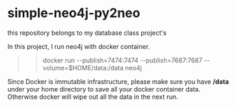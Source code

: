 # simple-neo4j-py2neo
this repository belongs to my database class project's

In this project, I run neo4j with docker container.

>> docker run --publish=7474:7474 --publish=7687:7687 --volume=$HOME/data:/data neo4j

Since Docker is immutable infrastructure, please make sure you have <b>/data</b> under your home directory to save all your docker container data. Otherwise docker will wipe out all the data in the next run.
